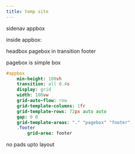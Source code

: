 ```yaml
---
title: temp site
---
```



sidenav
appbox

inside appbox:

headbox
pagebox in transition
footer

pagebox is simple box


```sass
#appbox
	min-height: 100vh
	transition: all 0.4s
	display: grid
	width: 100vw
	grid-auto-flow: row
	grid-template-columns: 1fr
	grid-template-rows: 72px auto auto
	gap: 0 0
	grid-template-areas: "." "pagebox" "footer"
	.footer
		grid-area: footer	
```

no pads upto layout

